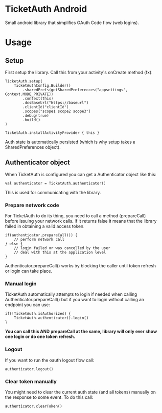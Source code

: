 # TicketAuth Android

Small android library that simplifies OAuth Code flow (web logins).

# Usage

## Setup

First setup the library. Call this from your activity's onCreate method (fx):
```
TicketAuth.setup(
    TicketAuthConfig.Builder()
        .sharedPrefs(getSharedPreferences("appsettings", Context.MODE_PRIVATE))
        .context(this)
        .dcsBaseUrl("https://baseurl")
        .clientId("clientId")
        .scopes("scope1 scope2 scope3")
        .debug(true)
        .build()
)

TicketAuth.installActivityProvider { this }
```

Auth state is automatically persisted (which is why setup takes a SharedPreferences object).

## Authenticator object
When TicketAuth is configured you can get a Authenticator object like this:

```
val authenticator = TicketAuth.authenticator()
```
This is used for communicating with the library.

### Prepare network code
For TicketAuth to do its thing, you need to call a method (prepareCall) before issuing
your network calls. If it returns false it means that the library failed in obtaining
a valid access token. 

```
if(authenticator.prepareCall()) {
    // perform network call
} else {
    // login failed or was cancelled by the user
    // deal with this at the application level
}
```

Authenticator.prepareCall() works by blocking the caller until token refresh or login can take place.

### Manual login

TicketAuth automatically attempts to login if needed when calling Authenticator.prepareCall()
but if you want to login without calling an endpoint you can use:

```
if(!TicketAuth.isAuthorized) {
    TicketAuth.authenticator().login()
}
```

__You can call this AND prepareCall at the same, 
library will only ever show one login or do one token refresh.__

### Logout
If you want to run the oauth logout flow call:
```
authenticator.logout()
```

### Clear token manually
You might need to clear the current auth state (and all tokens) manually on the response
to some event. To do this call:

```
authenticator.clearToken()
```

